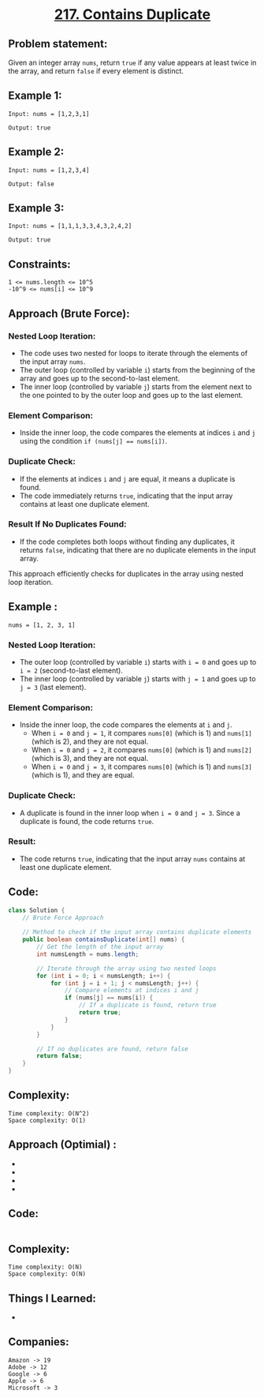 <h1 align="center"><a href="https://leetcode.com/problems/contains-duplicate/description/" target="_blank">217. Contains Duplicate</a></h1>

## Problem statement:
Given an integer array `nums`, return `true` if any value appears at least twice in the array, and return `false` if every element is distinct.

## Example 1:

```
Input: nums = [1,2,3,1]

Output: true
```

## Example 2:

```
Input: nums = [1,2,3,4]

Output: false
```


## Example 3:

```
Input: nums = [1,1,1,3,3,4,3,2,4,2]

Output: true
```


## Constraints:

```
1 <= nums.length <= 10^5
-10^9 <= nums[i] <= 10^9
```


 

## Approach (Brute Force): 

### Nested Loop Iteration:

- The code uses two nested for loops to iterate through the elements of the input array `nums`.
- The outer loop (controlled by variable `i`) starts from the beginning of the array and goes up to the second-to-last element.
- The inner loop (controlled by variable `j`) starts from the element next to the one pointed to by the outer loop and goes up to the last element.

### Element Comparison:

- Inside the inner loop, the code compares the elements at indices `i` and `j` using the condition `if (nums[j] == nums[i])`.

### Duplicate Check:

- If the elements at indices `i` and `j` are equal, it means a duplicate is found.
- The code immediately returns `true`, indicating that the input array contains at least one duplicate element.

### Result If No Duplicates Found:

- If the code completes both loops without finding any duplicates, it returns `false`, indicating that there are no duplicate elements in the input array.

This approach efficiently checks for duplicates in the array using nested loop iteration.


## Example :
`nums = [1, 2, 3, 1]`

### Nested Loop Iteration:

- The outer loop (controlled by variable `i`) starts with `i = 0` and goes up to `i = 2` (second-to-last element).
- The inner loop (controlled by variable `j`) starts with `j = 1` and goes up to `j = 3` (last element).

### Element Comparison:

- Inside the inner loop, the code compares the elements at `i` and `j`.
  - When `i = 0` and `j = 1`, it compares `nums[0]` (which is 1) and `nums[1]` (which is 2), and they are not equal.
  - When `i = 0` and `j = 2`, it compares `nums[0]` (which is 1) and `nums[2]` (which is 3), and they are not equal.
  - When `i = 0` and `j = 3`, it compares `nums[0]` (which is 1) and `nums[3]` (which is 1), and they are equal.

### Duplicate Check:

- A duplicate is found in the inner loop when `i = 0` and `j = 3`. Since a duplicate is found, the code returns `true`.

### Result:

- The code returns `true`, indicating that the input array `nums` contains at least one duplicate element.



## Code: 

```java
class Solution {
    // Brute Force Approach
    
    // Method to check if the input array contains duplicate elements
    public boolean containsDuplicate(int[] nums) {
        // Get the length of the input array
        int numsLength = nums.length;

        // Iterate through the array using two nested loops
        for (int i = 0; i < numsLength; i++) {
            for (int j = i + 1; j < numsLength; j++) {
                // Compare elements at indices i and j
                if (nums[j] == nums[i]) {
                    // If a duplicate is found, return true
                    return true;
                }
            }
        }

        // If no duplicates are found, return false
        return false;
    }
}

```



## Complexity:

```
Time complexity: O(N^2)
Space complexity: O(1)
```







## Approach (Optimial) : 

- 
  
- 
  
-
  
- 



## Code: 

```java

```







## Complexity:

```
Time complexity: O(N)
Space complexity: O(N)
```



















## Things I Learned:

- 
  


## Companies:

```
Amazon -> 19
Adobe -> 12
Google -> 6
Apple -> 6
Microsoft -> 3
```





